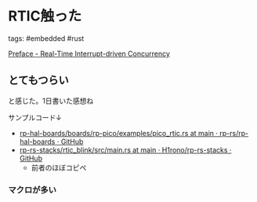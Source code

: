 # RTIC触った

tags: #embedded #rust

[Preface - Real-Time Interrupt-driven Concurrency](https://rtic.rs/2/book/en/preface.html)

## とてもつらい

と感じた。1日書いた感想ね

サンプルコード↓

- [rp-hal-boards/boards/rp-pico/examples/pico_rtic.rs at main · rp-rs/rp-hal-boards · GitHub](https://github.com/rp-rs/rp-hal-boards/blob/main/boards/rp-pico/examples/pico_rtic.rs)
- [rp-rs-stacks/rtic_blink/src/main.rs at main · H1rono/rp-rs-stacks · GitHub](https://github.com/H1rono/rp-rs-stacks/blob/main/rtic_blink/src/main.rs)
    - 前者のほぼコピペ

### マクロが多い



